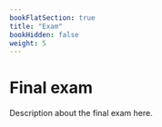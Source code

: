 ```yaml
---
bookFlatSection: true
title: "Exam"
bookHidden: false
weight: 5
---
```


# Final exam

Description about the final exam here.
